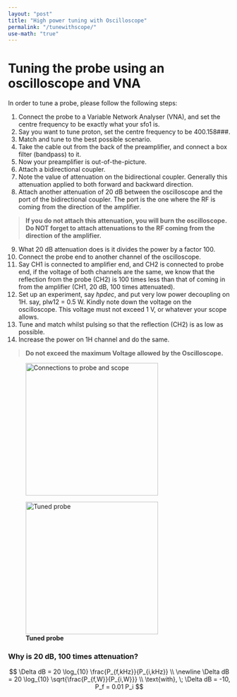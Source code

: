 ```yaml
---
layout: "post"
title: "High power tuning with Oscilloscope"
permalink: "/tunewithscope/"
use-math: "true"
---
```


# Tuning the probe using an oscilloscope and VNA

In order to tune a probe, please follow the following steps:

1. Connect the probe to a Variable Network Analyser (VNA), and set the centre frequency to be exactly what your sfo1 is.
2. Say you want to tune proton, set the centre frequency to be 400.158###.
3. Match and tune to the best possible scenario.
4. Take the cable out from the back of the preamplifier, and connect a box filter (bandpass) to it.
5. Now your preamplifier is out-of-the-picture.
6. Attach a bidirectional coupler.
7. Note the value of attenuation on the bidirectional coupler. Generally this attenuation applied to both forward and backward direction.
8. Attach another attenuation of 20 dB between the oscilloscope and the port of the bidirectional coupler. The port is the one where the RF is coming from the direction of the amplifier.

> **If you do not attach this attenuation, you will burn the oscilloscope. Do NOT forget to attach attenuations to the RF coming from the direction of the amplifier.**

9. What 20 dB attenuation does is it divides the power by a factor 100.
10. Connect the probe end to another channel of the oscilloscope.
11. Say CH1 is connected to amplifier end, and CH2 is connected to probe end, if the voltage of both channels are the same, we know that the reflection from the probe (CH2) is 100 times less than that of coming in from the amplifier (CH1, 20 dB, 100 times attenuated).
12. Set up an experiment, say _hpdec_, and put very low power decoupling on 1H. say, plw12 = 0.5 W. Kindly note down the voltage on the oscilloscope. This voltage must not exceed 1 V, or whatever your scope allows.
13. Tune and match whilst pulsing so that the reflection (CH2) is as low as possible.
14. Increase the power on 1H channel and do the same.

> **Do not exceed the maximum Voltage allowed by the Oscilloscope.**

<p align="center">
<figure>
<img src="{{ "docs/assets/images/annotely_scope_howtoimage.jpg" | prepend: site.baseurl | prepend: site.url}}" width = "300" alt="Connections to probe and scope" />
</figure>
</p>


<p align="center">
<figure>
<img src="{{ "docs/assets/images/tuned_probe.png" | prepend: site.baseurl | prepend: site.url}}" align="middle" width = "300" alt="Tuned probe" />
<figcaption><b> Tuned probe </b></figcaption>
</figure>
</p>


### Why is 20 dB, 100 times attenuation?

$$ \Delta dB = 20 \log_{10}  \frac{P_{f,kHz}}{P_{i,kHz}} \\
\newline
\Delta dB = 20 \log_{10}  \sqrt{\frac{P_{f,W}}{P_{i,W}}} \\
\text{with}, \; \Delta dB = -10, P_f = 0.01 P_i $$ 
